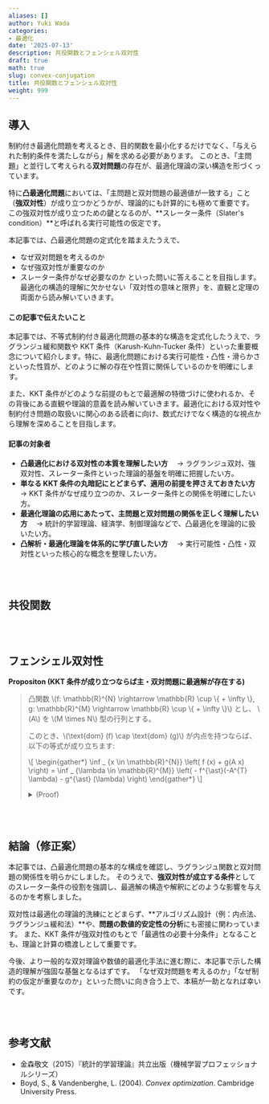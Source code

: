 ```yaml
---
aliases: []
author: Yuki Wada
categories:
- 最適化
date: '2025-07-13'
description: 共役関数とフェンシェル双対性
draft: true
math: true
slug: convex-conjugation
title: 共役関数とフェンシェル双対性
weight: 999
---
```




## 導入

制約付き最適化問題を考えるとき、目的関数を最小化するだけでなく、「与えられた制約条件を満たしながら」解を求める必要があります。
このとき、「主問題」と並行して考えられる**双対問題**の存在が、最適化理論の深い構造を形づくっています。

特に**凸最適化問題**においては、「主問題と双対問題の最適値が一致する」こと（**強双対性**）が成り立つかどうかが、理論的にも計算的にも極めて重要です。
この強双対性が成り立つための鍵となるのが、\*\*スレーター条件（Slater's condition）\*\*と呼ばれる実行可能性の仮定です。

本記事では、凸最適化問題の定式化を踏まえたうえで、

* なぜ双対問題を考えるのか
* なぜ強双対性が重要なのか
* スレーター条件がなぜ必要なのか
  といった問いに答えることを目指します。
  最適化の構造的理解に欠かせない「双対性の意味と限界」を、直観と定理の両面から読み解いていきます。

#### この記事で伝えたいこと
本記事では、不等式制約付き最適化問題の基本的な構造を定式化したうえで、ラグランジュ緩和関数や KKT 条件（Karush-Kuhn-Tucker 条件）といった重要概念について紹介します。特に、最適化問題における実行可能性・凸性・滑らかさといった性質が、どのように解の存在や性質に関係しているのかを明確にします。

また、KKT 条件がどのような前提のもとで最適解の特徴づけに使われるか、その背後にある直観や理論的意義を読み解いていきます。最適化における双対性や制約付き問題の取扱いに関心のある読者に向け、数式だけでなく構造的な視点から理解を深めることを目指します。

#### 記事の対象者

- **凸最適化における双対性の本質を理解したい方**
  　→ ラグランジュ双対、強双対性、スレーター条件といった理論的基盤を明確に把握したい方。
-  **単なる KKT 条件の丸暗記にとどまらず、適用の前提を押さえておきたい方**
  　→ KKT 条件がなぜ成り立つのか、スレーター条件との関係を明確にしたい方。
- **最適化理論の応用にあたって、主問題と双対問題の関係を正しく理解したい方**
  　→ 統計的学習理論、経済学、制御理論などで、凸最適化を理論的に扱いたい方。
- **凸解析・最適化理論を体系的に学び直したい方**
  　→ 実行可能性・凸性・双対性といった核心的な概念を整理したい方。



<br><br>



## 共役関数



<br><br>



## フェンシェル双対性

**Propositon (KKT 条件が成り立つならば主・双対問題に最適解が存在する)**
> 凸関数 \\(f\: \mathbb{R}^{N} \rightarrow \mathbb{R} \cup \\{ + \infty \\}\, g\: \mathbb{R}^{M} \rightarrow \mathbb{R} \cup \\{ + \infty \\}\\) とし、
> \\(A\\) を \\(M \times N\\) 型の行列とする。
> 
> このとき、\\(\text{dom} (f) \cap \text{dom} (g)\\) が内点を持つならば、以下の等式が成り立ちます:
> 
> \\[ \\begin{gather*}  \\inf _ {x \\in \\mathbb{R}^{N}} \\left( f (x) + g(A x) \\right) = \\inf _ {\\lambda \\in \\mathbb{R}^{M}} \\left( - f^{\\ast}(-A^{T} \\lambda) -  g^{\\ast} (\\lambda) \\right) \\end{gather*} \\] 
> 
> <details><summary>(Proof)</summary><div>
> 
> 以下の最適化問題 \\(\mathcal{P}\\) を考える:
> \\[ \\begin{gather*}   \\text{Supremum} \\quad & \\phi(x\, y) \:= f(x) + g(y)\, \\\\   \\text{subject to} \\quad   & \\xi(x\, y) \:= y - Ax = 0.   \\end{gather*} \\]
> 最適化問題 \\(\mathcal{P}\\) のラグランジュ緩和関数 \\(L(x\, y)\\) は
> \\[ \\begin{align*}   L(x\, y)   & \:=f(x) + g(y) + \\langle \\lambda\, y - Ax \\rangle \\\\   & = - \\left(\\langle A^{T} \\lambda\, x \\rangle - f(x) \\right) - \\left(\\langle \\lambda\, y \\rangle - g(y) \\right) \\\\   \\end{align*} \\]
> と変形できるから、双対問題の目的関数 \\(\psi(\lambda)\\) は
> \\[ \\begin{align*}   \\psi(\\lambda)   & = \\inf _ {x\, y} L(x\, y) \\\\   & = - \\sup _ {x\, y} \\left(\\langle A^{T} \\lambda\, x \\rangle - f(x)) -    \\langle \\lambda\, y \\rangle - g(y) \\right) \\\\   & = - \\sup _ {x} \\left(\\langle A^{T} \\lambda\, x \\rangle - f(x) \\right) -    \\sup _ {y} \\left(\\langle \\lambda\, y \\rangle - g(y) \\right) \\\\   & = - f^{\\ast} (A^{T} \\lambda) - g^{\\ast} (\\lambda) \\\\   \\end{align*} \\]
> とかける。
> 
> \\(\text{dom} (f) \cap \text{dom} (g)\\) が内点を持つことから、
> 最適化問題 \\(\mathcal{P}\\) が緩和されたスレーター条件が成リ立つことがわかる。よって、以下の強双対定理
> \\[ \\begin{gather*}   \\inf _ {x\, y\, y - Ax = 0} \\phi(x\, y) = \\sup _ {\\lambda} \\psi(\\lambda)   \\end{gather*} \\]
> が成り立つので、
> 
> \\[ \\begin{gather*}  \\inf _ {x \\in \\mathbb{R}^{N}} \\left( f (x) + g(A x) \\right) = \\inf _ {y \\in \\mathbb{R}^{M}} \\left( - f^{\\ast}(-A^{T} y) -  g^{\\ast} (y) \\right) \\end{gather*} \\] 
> 
> が成り立つことが示せた。
> 
> </div></details>



<br><br>



## 結論（修正案）

本記事では、凸最適化問題の基本的な構成を確認し、ラグランジュ関数と双対問題の関係性を明らかにしました。
そのうえで、**強双対性が成立する条件**としてのスレーター条件の役割を強調し、最適解の構造や解釈にどのような影響を与えるのかを考察しました。

双対性は最適化の理論的洗練にとどまらず、\*\*アルゴリズム設計（例：内点法、ラグランジュ緩和法）\*\*や、**問題の数値的安定性の分析**にも密接に関わっています。
また、KKT 条件が強双対性のもとで「最適性の必要十分条件」となることも、理論と計算の橋渡しとして重要です。

今後、より一般的な双対理論や数値的最適化手法に進む際に、本記事で示した構造的理解が強固な基盤となるはずです。
「なぜ双対問題を考えるのか」「なぜ制約の仮定が重要なのか」といった問いに向き合う上で、本稿が一助となれば幸いです。



<br><br>



## 参考文献

- <a id="kanamaori"></a>金森敬文（2015）『統計的学習理論』共立出版（機械学習プロフェッショナルシリーズ）
- <a id="boyd"></a>Boyd, S., & Vandenberghe, L. (2004). *Convex optimization*. Cambridge University Press.


